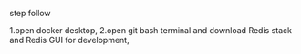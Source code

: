 step follow


1.open docker desktop,
2.open git bash terminal and download Redis stack and Redis GUI for development,

